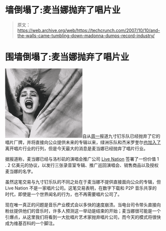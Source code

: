 # 墙倒塌了:麦当娜抛弃了唱片业

> 原文：<https://web.archive.org/web/https://techcrunch.com/2007/10/10/and-the-walls-came-tumbling-down-madonna-dumps-record-industry/>

# 围墙倒塌了:麦当娜抛弃了唱片业

![madonna.jpg](img/aa9123c50b7959eeca11e0e5c1cf8248.png)自从[周一](https://web.archive.org/web/20230302073003/https://techcrunch.com/2007/10/08/nine-inch-nails-help-seal-record-industrys-coffin)报道九寸钉乐队已经抛弃了它的唱片厂牌，并将直接向公众提供未来的专辑以来，绿洲乐队和杰米罗奎尔[也加入了](https://web.archive.org/web/20230302073003/http://crunchgear.com/2007/10/10/other-uk-bands-to-copy-radiohead/)离开唱片行业的行列，但是今天最大的消息是麦当娜已经抛弃了唱片行业。

据报道称，麦当娜已经与洛杉矶的演唱会推广公司 [Live Nation](https://web.archive.org/web/20230302073003/http://www.livenation.com/) 签署了一份价值 1 . 2 亿美元的协议，以发行三张录音室专辑、推广巡回演唱会、销售商品以及授权麦当娜的名字。

虽然这笔交易与九寸钉乐队的不同之处在于麦当娜不提供直接面向公众的专辑，但 Live Nation 不是一家唱片公司。这笔交易表明，在数字下载和 P2P 音乐共享的时代，即使是一个世界闻名的行为，也不再需要唱片公司了。

现在唯一真正的问题是音乐产业模式会以多快的速度崩溃。当电台司令带头直接向粉丝提供他们的音乐时，许多人预测这一举动是结束的开始；麦当娜很可能是一个引爆点，从这里我们将看到一大批唱片艺术家抛弃唱片公司，而今天的模式将很快成为维基百科的一个脚注。